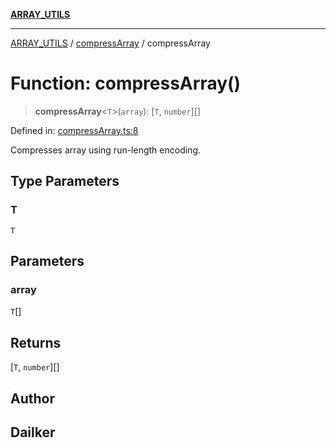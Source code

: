 [**ARRAY_UTILS**](../../README.md)

***

[ARRAY_UTILS](../../README.md) / [compressArray](../README.md) / compressArray

# Function: compressArray()

> **compressArray**\<`T`\>(`array`): \[`T`, `number`\][]

Defined in: [compressArray.ts:8](https://github.com/dailker/everyutil/blob/acf16940f3e607b618e84e164891e8ae03e0a446/src/array/compressArray.ts#L8)

Compresses array using run-length encoding.

## Type Parameters

### T

`T`

## Parameters

### array

`T`[]

## Returns

\[`T`, `number`\][]

## Author

## Dailker
